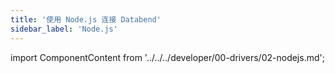 ```yaml
---
title: '使用 Node.js 连接 Databend'
sidebar_label: 'Node.js'
---
```


import ComponentContent from '../../../developer/00-drivers/02-nodejs.md';

<ComponentContent />
